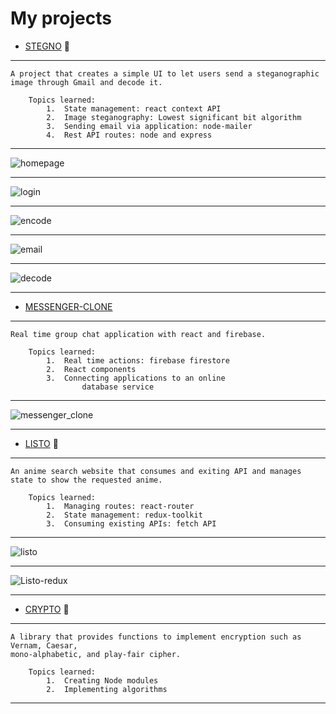 # My projects 

*	[STEGNO](https://github.com/arjansunar/Stegno) 🔏
--- 
    A project that creates a simple UI to let users send a steganographic image through Gmail and decode it.

        Topics learned:
            1.	State management: react context API
            2.	Image steganography: Lowest significant bit algorithm
            3.	Sending email via application: node-mailer
            4.	Rest API routes: node and express 
---
![homepage](https://github.com/arjansunar/PersonalProjectPortfolio/blob/master/images/StegnoHomepage.png "stegno homepage")

---
![login](./images/Stegno_login.PNG "login route")


---
![encode](./images/Stegno_encode.PNG "encode route") 

---
![email](./images/Stegno_email.PNG "email sent via stegno")

---
![decode](./images/Stegno_decrypt.PNG "decode route")

---
*	[MESSENGER-CLONE](https://github.com/arjansunar/messenger-clone) 
---
    Real time group chat application with react and firebase.

        Topics learned:
            1.	Real time actions: firebase firestore
            2.	React components
            3.	Connecting applications to an online
                    database service 
---
![messenger_clone](./images/MessengerClone.PNG "Messenger-clone")

---

*	[LISTO](https://github.com/arjansunar/listo) 📃
---
    An anime search website that consumes and exiting API and manages state to show the requested anime.
        
        Topics learned: 
            1.	Managing routes: react-router 
            2.	State management: redux-toolkit
            3.	Consuming existing APIs: fetch API
---
![listo](./images/listo_search.PNG "listo Searchpage")

---
![Listo-redux](./images/listo_reduxToolkits.PNG "redux toolkit integration")
    
---

*	[CRYPTO](https://github.com/arjansunar/crypto) 🔐
---
    A library that provides functions to implement encryption such as Vernam, Caesar,
    mono-alphabetic, and play-fair cipher.

        Topics learned: 
            1.	Creating Node modules
            2.	Implementing algorithms 
---